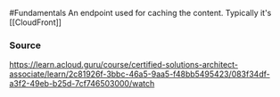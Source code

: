 #Fundamentals 
An endpoint used for caching the content. Typically it's [[CloudFront]]
### Source
https://learn.acloud.guru/course/certified-solutions-architect-associate/learn/2c81926f-3bbc-46a5-9aa5-f48bb5495423/083f34df-a3f2-49eb-b25d-7cf746503000/watch